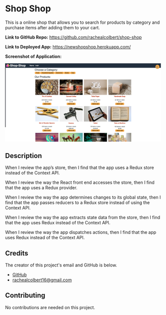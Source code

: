 # Shop Shop

This is a online shop that allows you to search for products by category and purchase items after adding them to your cart.

**Link to GitHub Repo:** https://github.com/rachealcolbert/shop-shop

**Link to Deployed App:** https://newshopshop.herokuapp.com/

**Screenshot of Application:**

![Image of Application](store.png)

## Description

When I review the app’s store, then I find that the app uses a Redux store instead of the Context API.

When I review the way the React front end accesses the store, then I find that the app uses a Redux provider.

When I review the way the app determines changes to its global state, then I find that the app passes reducers to a Redux store instead of using the Context API.

When I review the way the app extracts state data from the store, then I find that the app uses Redux instead of the Context API.

When I review the way the app dispatches actions, then I find that the app uses Redux instead of the Context API.

## Credits

The creator of this project's email and GitHub is below.

- [GitHub](https://github.com/rachealcolbert)
- rachealcolbert16@gmail.com

## Contributing

No contributions are needed on this project.
